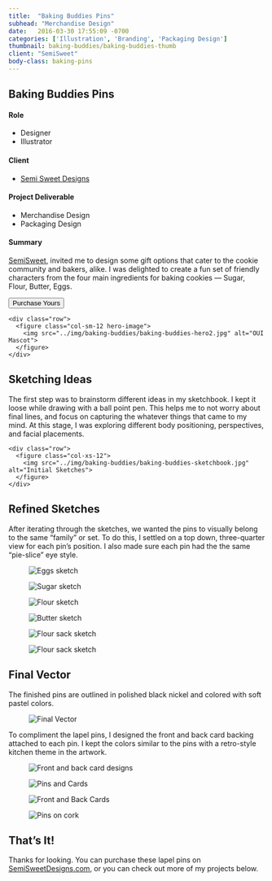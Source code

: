 ```yaml
---
title:  "Baking Buddies Pins"
subhead: "Merchandise Design"
date:   2016-03-30 17:55:09 -0700
categories: ['Illustration', 'Branding', 'Packaging Design']
thumbnail: baking-buddies/baking-buddies-thumb
client: "SemiSweet"
body-class: baking-pins
---
```

<section class="container-fluid introduction">
  <div class="container">
    <div class="row">
      <div class="col-sm-12">
        <h1 class="title">Baking Buddies Pins</h1>
      </div>
    </div>
    <div class="row">
      <div class="col-md-5">
        <h4>Role</h4>
        <ul>
          <li>Designer</li>
          <li>Illustrator</li>
        </ul>
        <h4>Client</h4>
        <ul>
          <li><a href="https://www.semisweetdesigns.com/">Semi Sweet Designs</a></li>
        </ul>
        <h4>Project Deliverable</h4>
        <ul>
          <li>Merchandise Design</li>
          <li>Packaging Design</li>
        </ul>
      </div>
      <div class="col-md-7 summary">
        <h4>Summary</h4>
        <p><a href="https://www.semisweetdesigns.com/">SemiSweet</a>, invited me to design some gift options that cater to the cookie community and bakers, alike. I was delighted to create a fun set of friendly characters from the four main ingredients for baking cookies — Sugar, Flour, Butter, Eggs.</p>
        <button class="btn" href="https://semisweetdesigns.com/product/baking-buddies-lapel-pins/">Purchase Yours</button>
      </div>
    </div>

    <div class="row">
      <figure class="col-sm-12 hero-image">
        <img src="../img/baking-buddies/baking-buddies-hero2.jpg" alt="OUI Mascot">
      </figure>
    </div>
  </div>
</section>

<section class="container-fluid sketching">
  <div class="container">
    <div class="row">
      <div class="col-sm-8 description center">
        <h2>Sketching Ideas</h2>
        <p>The first step was to brainstorm different ideas in my sketchbook.
        I kept it loose while drawing with a ball point pen. This helps me to not worry about final lines, and focus on capturing the whatever things that came to my mind. At this stage, I was exploring different body positioning, perspectives, and facial placements.</p>
      </div>
    </div>

    <div class="row">
      <figure class="col-xs-12">    
        <img src="../img/baking-buddies/baking-buddies-sketchbook.jpg" alt="Initial Sketches">
      </figure>
    </div>
  </div>
</section>

<section class="container refined">
  <div class="row">
    <div class="col-sm-8 description center">
      <h2>Refined Sketches</h2>
      <p>After iterating through the sketches, we wanted the pins to visually belong to the same “family” or set. To do this, I settled on a top down, three-quarter view for each pin’s position. I also made sure each pin had the the same “pie-slice” eye style.</p>
    </div>
  </div>
  <div class="row">
    <figure class="col-xs-4">
      <img src="../img/baking-buddies/baking-buddies-sketch-eggs.png" alt="Eggs sketch">
    </figure>
    <figure class="col-xs-4">
      <img src="../img/baking-buddies/baking-buddies-sketch-sugar.png" alt="Sugar sketch">
    </figure>
    <figure class="col-xs-4">
      <img src="../img/baking-buddies/baking-buddies-sketch-flour.png" alt="Flour sketch">
    </figure>
    <figure class="col-xs-4">
      <img src="../img/baking-buddies/baking-buddies-sketch-butter.png" alt="Butter sketch">
    </figure>
    <figure class="col-xs-4">
      <img src="../img/baking-buddies/baking-buddies-sketch-sack-one.png" alt="Flour sack sketch">
    </figure>
    <figure class="col-xs-4">
      <img src="../img/baking-buddies/baking-buddies-sketch-sack-two.png" alt="Flour sack sketch">
    </figure>
  </div>
</section>

<div class="container-fluid final">
  <div class="container">
    <div class="row">
      <div class="col-sm-8 description center">
        <h2>Final Vector</h2>
        <p>The finished pins are outlined in polished black nickel and colored with soft pastel colors.</p>
      </div>
    </div>
    <div class="row">
      <figure class="col-xs-12 col-md-8 col-md-offset-2">
        <img src="../img/baking-buddies/baking-buddies-vector.png" alt="Final Vector">
      </figure>
    </div>
    <div class="row">
      <div class="col-sm-8 description center">
        <p>To compliment the lapel pins, I designed the front and back card backing attached to each pin. I kept the colors similar to the pins with a retro-style kitchen theme in the artwork.</p>
      </div>
    </div>
    <div class="row">
      <figure class="col-xs-12 col-md-8 col-md-offset-2">
        <img src="../img/baking-buddies/baking-buddies-card-mocks.png" alt="Front and back card designs">
      </figure>
    </div>
  </div>
</div>

<div class="container photos">
  <div class="row">
    <figure class="col-xs-12">
      <img src="../img/baking-buddies/baking-buddies-cards.jpg" alt="Pins and Cards">
    </figure>
    <figure class="col-xs-12">
      <img src="../img/baking-buddies/baking-buddies-card-back.jpg" alt="Front and Back Cards">
    </figure>
    <figure class="col-xs-12">
      <img src="../img/baking-buddies/baking-buddies-cork.jpg" alt="Pins on cork">
    </figure>
  </div>
</div>
<section class="container-fluid post-closing">
  <div class="container">
    <h2>That’s It!</h2>
    <p>Thanks for looking. You can purchase these lapel pins on <a href="https://semisweetdesigns.com/product/baking-buddies-lapel-pins/">SemiSweetDesigns.com</a>, or you can check out more of my projects below.</p>
  </div>
</section>

